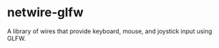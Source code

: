 netwire-glfw
============

A library of wires that provide keyboard, mouse, and joystick input using GLFW.
